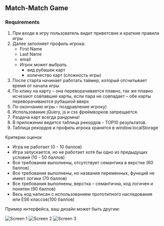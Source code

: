 ## Match-Match Game

### Requirements

1. При входе в игру пользователь видит приветсвие и краткие правила игры
2. Далее заполняет профиль игрока:
   - First Name
   - Last Name
   - email
   - Игрок может выбрать
     - вид рубашек карт
     - количество карт (сложность игры)
3. После старта начинает работать таймер, который отсчитывает время от начала игры
4. По клику на карту – она переворачивается плавно, так же плавно исчезают совпавшие карты, если пара не совпадает – обе карты переворачиваются рубашкой вверх
5. По окончанию игры – поздравление игроку)
6. Использование jQuery, js и css фреймворков запрещается.
7. Раздача карт всегда рандомна!
8. В приложении ведется таблица рекордов - ТОP10 результатов.
9. Таблица рекордов и профиль игрока хранятся в window.localStorage

Критерии оценок

- Игра не работает (0 - 10 баллов)
- Игра запускается, но не работает хотя бы одно из предыдущих условий (10 - 50 баллов)
- Все требования выполнены, отсутствует семантика в верстке (60 баллов)
- Все требования выполнены, но названия переменных, функций не имеет логики (70 баллов)
- Все требования выполнены, верстка – семантична, код логичен и понятен (90 баллов)
- Весь код написан с использованием прототипного наследования или ES6 классов(100 баллов)

Пример интерфейса, ваш дизайн может быть другим:

![Screen 1](http://rolling-scopes-school.github.io/tasks/images/match-match-game/image001.jpg)
![Screen 2](http://rolling-scopes-school.github.io/tasks/images/match-match-game/image002.jpg)
![Screen 3](http://rolling-scopes-school.github.io/tasks/images/match-match-game/image003.jpg)
